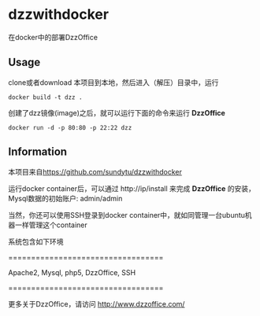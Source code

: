 dzzwithdocker
=============

在docker中的部署DzzOffice

Usage
------------------------------

clone或者download 本项目到本地，然后进入（解压）目录中，运行

	docker build -t dzz .
  
创建了dzz镜像(image)之后，就可以运行下面的命令来运行 **DzzOffice**

	docker run -d -p 80:80 -p 22:22 dzz
  
Information
-----------

本项目来自<https://github.com/sundytu/dzzwithdocker>

运行docker container后，可以通过 http://ip/install 来完成 **DzzOffice** 的安装，Mysql数据的初始账户: admin/admin

当然，你还可以使用SSH登录到docker container中，就如同管理一台ubuntu机器一样管理这个container


系统包含如下环境

  ==================================
  
  Apache2, Mysql, php5, DzzOffice, SSH
  
  ==================================


更多关于DzzOffice，请访问 <http://www.dzzoffice.com/> 
